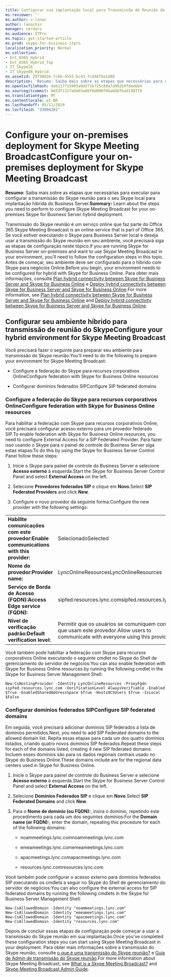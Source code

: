 ```yaml
---
title: Configurar sua implantação local para Transmissão de Reunião do Skype
ms.reviewer: ''
ms.author: v-lanac
author: lanachin
manager: serdars
ms.audience: ITPro
ms.topic: get-started-article
ms.prod: skype-for-business-itpro
localization_priority: Normal
ms.collection:
- Ent_O365_Hybrid
- Ent_O365_Hybrid_Top
- IT_Skype16
- IT_Skype4B_Hybrid
ms.assetid: 2979802e-fc6b-4555-bc43-7cd48f6a1d88
description: 'Resumo: Saiba mais sobre as etapas que necessárias para executar para configurar a transmissão do Skype reunião para o seu Skype local para implantação híbrida do Business Server.'
ms.openlocfilehash: 4eb117715905a9d371b725c8da7a992b9fdee6b4
ms.sourcegitcommit: bb53f131fabb03a66f0d000f8ba668fbad190778
ms.translationtype: MT
ms.contentlocale: pt-BR
ms.lasthandoff: 05/11/2019
ms.locfileid: "33894201"
---
```

# <a name="configure-your-on-premises-deployment-for-skype-meeting-broadcast"></a><span data-ttu-id="d4e55-103">Configure your on-premises deployment for Skype Meeting Broadcast</span><span class="sxs-lookup"><span data-stu-id="d4e55-103">Configure your on-premises deployment for Skype Meeting Broadcast</span></span>
 
<span data-ttu-id="d4e55-104">**Resumo:** Saiba mais sobre as etapas que necessárias para executar para configurar a transmissão do Skype reunião para o seu Skype local para implantação híbrida do Business Server.</span><span class="sxs-lookup"><span data-stu-id="d4e55-104">**Summary:** Learn about the steps you need to perform to configure Skype Meeting Broadcast for your on-premises Skype for Business Server hybrid deployment.</span></span>
  
<span data-ttu-id="d4e55-105">Transmissão do Skype reunião é um serviço online que faz parte do Office 365.</span><span class="sxs-lookup"><span data-stu-id="d4e55-105">Skype Meeting Broadcast is an online service that is part of Office 365.</span></span> <span data-ttu-id="d4e55-106">Se você estiver executando o Skype para Business Server local e deseja usar a transmissão do Skype reunião em seu ambiente, você precisará siga as etapas de configuração neste tópico.</span><span class="sxs-lookup"><span data-stu-id="d4e55-106">If you are running Skype for Business Server on-premises and want to use Skype Meeting Broadcast in your environment, you'll need to follow the configuration steps in this topic.</span></span> <span data-ttu-id="d4e55-107">Antes de começar, seu ambiente deve ser configurado para o híbrido com Skype para negócios Online.</span><span class="sxs-lookup"><span data-stu-id="d4e55-107">Before you begin, your environment needs to be configured for hybrid with Skype for Business Online.</span></span> <span data-ttu-id="d4e55-108">Para obter mais informações, consulte [Plan hybrid connectivity between Skype for Business Server and Skype for Business Online](../skype-for-business-hybrid-solutions/plan-hybrid-connectivity.md?toc=/SkypeForBusiness/sfbhybridtoc/toc.json) e [Deploy hybrid connectivity between Skype for Business Server and Skype for Business Online](../skype-for-business-hybrid-solutions/deploy-hybrid-connectivity/deploy-hybrid-connectivity.md).</span><span class="sxs-lookup"><span data-stu-id="d4e55-108">For more information, see [Plan hybrid connectivity between Skype for Business Server and Skype for Business Online](../skype-for-business-hybrid-solutions/plan-hybrid-connectivity.md?toc=/SkypeForBusiness/sfbhybridtoc/toc.json) and [Deploy hybrid connectivity between Skype for Business Server and Skype for Business Online](../skype-for-business-hybrid-solutions/deploy-hybrid-connectivity/deploy-hybrid-connectivity.md).</span></span>
  
## <a name="configure-your-hybrid-environment-for-skype-meeting-broadcast"></a><span data-ttu-id="d4e55-109">Configurar seu ambiente híbrido para transmissão de reunião do Skype</span><span class="sxs-lookup"><span data-stu-id="d4e55-109">Configure your hybrid environment for Skype Meeting Broadcast</span></span>

<span data-ttu-id="d4e55-110">Você precisará fazer o seguinte para preparar seu ambiente para transmissão do Skype reunião:</span><span class="sxs-lookup"><span data-stu-id="d4e55-110">You'll need to do the following to prepare your environment for Skype Meeting Broadcast:</span></span>
  
- <span data-ttu-id="d4e55-111">Configure a federação do Skype para recursos corporativos Online</span><span class="sxs-lookup"><span data-stu-id="d4e55-111">Configure federation with Skype for Business Online resources</span></span>
    
- <span data-ttu-id="d4e55-112">Configurar domínios federados SIP</span><span class="sxs-lookup"><span data-stu-id="d4e55-112">Configure SIP federated domains</span></span>
    
### <a name="configure-federation-with-skype-for-business-online-resources"></a><span data-ttu-id="d4e55-113">Configure a federação do Skype para recursos corporativos Online</span><span class="sxs-lookup"><span data-stu-id="d4e55-113">Configure federation with Skype for Business Online resources</span></span>

<span data-ttu-id="d4e55-114">Para habilitar a federação com Skype para recursos corporativos Online, você precisará configurar acesso externo para um provedor federado SIP.</span><span class="sxs-lookup"><span data-stu-id="d4e55-114">To enable federation with Skype for Business Online resources, you need to configure External Access for a SIP Federated Provider.</span></span> <span data-ttu-id="d4e55-115">Para fazer isso usando o Skype para o painel de controle do Business Server siga estas etapas:</span><span class="sxs-lookup"><span data-stu-id="d4e55-115">To do this by using the Skype for Business Server Control Panel follow these steps:</span></span>
  
1. <span data-ttu-id="d4e55-116">Inicie o Skype para painel de controle do Business Server e selecione **Acesso externo** à esquerda.</span><span class="sxs-lookup"><span data-stu-id="d4e55-116">Start the Skype for Business Server Control Panel and select **External Access** on the left.</span></span>
    
2. <span data-ttu-id="d4e55-117">Selecione **Provedores federados SIP** e clique em **Novo**.</span><span class="sxs-lookup"><span data-stu-id="d4e55-117">Select **SIP Federated Providers** and click **New**.</span></span>
    
3. <span data-ttu-id="d4e55-118">Configure o novo provedor da seguinte forma:</span><span class="sxs-lookup"><span data-stu-id="d4e55-118">Configure the new provider with the following settings:</span></span>
    
|||
|:-----|:-----|
|<span data-ttu-id="d4e55-119">**Habilite comunicações com este provedor:**</span><span class="sxs-lookup"><span data-stu-id="d4e55-119">**Enable communications with this provider:**</span></span> <br/> |<span data-ttu-id="d4e55-120">Selecionado</span><span class="sxs-lookup"><span data-stu-id="d4e55-120">Selected</span></span>  <br/> |
|<span data-ttu-id="d4e55-121">**Nome do provedor:**</span><span class="sxs-lookup"><span data-stu-id="d4e55-121">**Provider name:**</span></span> <br/> |<span data-ttu-id="d4e55-122">LyncOnlineResources</span><span class="sxs-lookup"><span data-stu-id="d4e55-122">LyncOnlineResources</span></span>  <br/> |
|<span data-ttu-id="d4e55-123">**Serviço de Borda de Acesso (FQDN):**</span><span class="sxs-lookup"><span data-stu-id="d4e55-123">**Access Edge service (FQDN):**</span></span> <br/> |<span data-ttu-id="d4e55-124">sipfed.resources.lync.com</span><span class="sxs-lookup"><span data-stu-id="d4e55-124">sipfed.resources.lync.com</span></span>  <br/> |
|<span data-ttu-id="d4e55-125">**Nível de verificação padrão:**</span><span class="sxs-lookup"><span data-stu-id="d4e55-125">**Default verification level:**</span></span> <br/> |<span data-ttu-id="d4e55-126">Permitir que os usuários se comuniquem com todos que usam este provedor.</span><span class="sxs-lookup"><span data-stu-id="d4e55-126">Allow users to communicate with everyone using this provider.</span></span>  <br/> |
   
<span data-ttu-id="d4e55-127">Você também pode habilitar a federação com Skype para recursos corporativos Online executando o seguinte cmdlet no Skype do Shell de gerenciamento do servidor de negócios:</span><span class="sxs-lookup"><span data-stu-id="d4e55-127">You can also enable federation with Skype for Business Online resources by running the following cmdlet in the Skype for Business Server Management Shell:</span></span>
  
```
New-CsHostingProvider -Identity LyncOnlineResources -ProxyFqdn sipfed.resources.lync.com -VerificationLevel AlwaysVerifiable -Enabled $True -EnabledSharedAddressSpace $True -HostsOCSUsers $True -IsLocal $False
```

### <a name="configure-sip-federated-domains"></a><span data-ttu-id="d4e55-128">Configurar domínios federados SIP</span><span class="sxs-lookup"><span data-stu-id="d4e55-128">Configure SIP federated domains</span></span>

<span data-ttu-id="d4e55-129">Em seguida, você precisará adicionar domínios SIP federados à lista de domínios permitidos.</span><span class="sxs-lookup"><span data-stu-id="d4e55-129">Next, you need to add SIP Federated domains to the allowed domain list.</span></span> <span data-ttu-id="d4e55-130">Repita essas etapas para cada um dos quatro domínios listados, criando quatro novos domínios SIP federados.</span><span class="sxs-lookup"><span data-stu-id="d4e55-130">Repeat these steps for each of the domains listed, creating 4 new SIP federated domains.</span></span> <span data-ttu-id="d4e55-131">Incluem esses domínios são para os dados regionais centrais usado no Skype do Business Online.</span><span class="sxs-lookup"><span data-stu-id="d4e55-131">These domains include are for the regional data centers used in Skype for Business Online.</span></span>
  
1. <span data-ttu-id="d4e55-132">Inicie o Skype para painel de controle do Business Server e selecione **Acesso externo** à esquerda.</span><span class="sxs-lookup"><span data-stu-id="d4e55-132">Start the Skype for Business Server Control Panel and select **External Access** on the left.</span></span>
    
2. <span data-ttu-id="d4e55-133">Selecione **Domínios Federados SIP** e clique em **Novo**.</span><span class="sxs-lookup"><span data-stu-id="d4e55-133">Select **SIP Federated Domains** and click **New**.</span></span>
    
3. <span data-ttu-id="d4e55-134">Para o **Nome de domínio (ou FQDN):**, insira o domínio, repetindo este procedimento para cada um dos seguintes domínios:</span><span class="sxs-lookup"><span data-stu-id="d4e55-134">For the **Domain name (or FQDN):**, enter the domain, repeating this procedure for each of the following domains:</span></span>
    
   - <span data-ttu-id="d4e55-135">noammeetings.lync.com</span><span class="sxs-lookup"><span data-stu-id="d4e55-135">noammeetings.lync.com</span></span>
    
   - <span data-ttu-id="d4e55-136">emeameetings.lync.com</span><span class="sxs-lookup"><span data-stu-id="d4e55-136">emeameetings.lync.com</span></span>
    
   - <span data-ttu-id="d4e55-137">apacmeetings.lync.com</span><span class="sxs-lookup"><span data-stu-id="d4e55-137">apacmeetings.lync.com</span></span>
    
   - <span data-ttu-id="d4e55-138">resources.lync.com</span><span class="sxs-lookup"><span data-stu-id="d4e55-138">resources.lync.com</span></span>
    
<span data-ttu-id="d4e55-139">Você também pode configurar o acesso externo para domínios federados SIP executando os cmdlets a seguir no Skype do Shell de gerenciamento do servidor de negócios:</span><span class="sxs-lookup"><span data-stu-id="d4e55-139">You can also configure the external access for SIP federated domains by running the following cmdlets in the Skype for Business Server Management Shell:</span></span>
  
```
New-CsAllowedDomain -Identity "noammeetings.lync.com"
New-CsAllowedDomain -Identity "emeameetings.lync.com"
New-CsAllowedDomain -Identity "apacmeetings.lync.com"
New-CsAllowedDomain -Identity "resources.lync.com"
```

<span data-ttu-id="d4e55-140">Depois de concluir essas etapas de configuração pode começar a usar a transmissão do Skype reunião em sua implantação.</span><span class="sxs-lookup"><span data-stu-id="d4e55-140">Once you've completed these configuration steps you can start using Skype Meeting Broadcast in your deployment.</span></span> <span data-ttu-id="d4e55-141">Para obter mais informações sobre a transmissão do Skype reunião, consulte [o que é uma transmissão do Skype reunião?](https://go.microsoft.com/fwlink/?LinkId=617071) e [Guia de Admin de transmissão do Skype reunião](https://go.microsoft.com/fwlink/?LinkId=617075).</span><span class="sxs-lookup"><span data-stu-id="d4e55-141">For more information about Skype Meeting Broadcast, see [What is a Skype Meeting Broadcast?](https://go.microsoft.com/fwlink/?LinkId=617071) and [Skype Meeting Broadcast Admin Guide](https://go.microsoft.com/fwlink/?LinkId=617075).</span></span>
  

